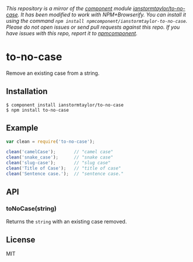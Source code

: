 *This repository is a mirror of the [component](http://component.io) module [ianstormtaylor/to-no-case](http://github.com/ianstormtaylor/to-no-case). It has been modified to work with NPM+Browserify. You can install it using the command `npm install npmcomponent/ianstormtaylor-to-no-case`. Please do not open issues or send pull requests against this repo. If you have issues with this repo, report it to [npmcomponent](https://github.com/airportyh/npmcomponent).*
# to-no-case

  Remove an existing case from a string.

## Installation

    $ component install ianstormtaylor/to-no-case
    $ npm install to-no-case

## Example

```js
var clean = require('to-no-case');

clean('camelCase');       // "camel case"
clean('snake_case');      // "snake case"
clean('slug-case');       // "slug case"
clean('Title of Case');   // "title of case"
clean('Sentence case.');  // "sentence case."
```

## API

### toNoCase(string)
  
  Returns the `string` with an existing case removed.

## License

  MIT
